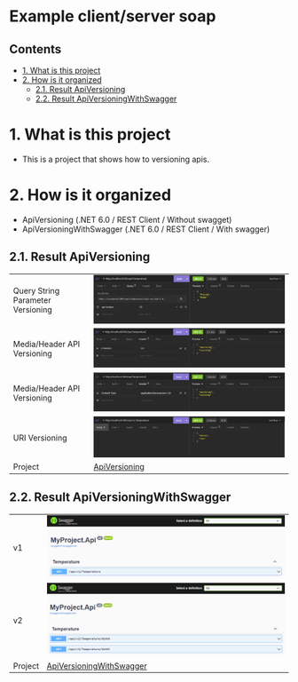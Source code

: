 # Example client/server soap <!-- omit in toc -->

## Contents <!-- omit in toc -->

- [1. What is this project](#1-what-is-this-project)
- [2. How is it organized](#2-how-is-it-organized)
  - [2.1. Result ApiVersioning](#21-result-apiversioning)
  - [2.2. Result ApiVersioningWithSwagger](#22-result-apiversioningwithswagger)

# 1. What is this project

- This is a project that shows how to versioning apis.

# 2. How is it organized

- ApiVersioning (.NET 6.0 / REST Client / Without swagget)
- ApiVersioningWithSwagger (.NET 6.0 / REST Client / With swagger)

## 2.1. Result ApiVersioning

|                                   |                                                                                      |
| --------------------------------- | ------------------------------------------------------------------------------------ |
| Query String Parameter Versioning | ![QueryStringApiVersionReader](Images/ApiVersioning/QueryStringApiVersionReader.PNG) |
| Media/Header API Versioning       | ![HeaderApiVersionReader](Images/ApiVersioning/HeaderApiVersionReader.PNG)           |
| Media/Header API Versioning       | ![MediaTypeApiVersionReader](Images/ApiVersioning/MediaTypeApiVersionReader.PNG)     |
| URI Versioning                    | ![URIVersioning](Images/ApiVersioning/URIVersioning.PNG)                             |
| Project                           | [ApiVersioning](ApiVersioning/)                                                      |

## 2.2. Result ApiVersioningWithSwagger

|         |                                                       |
| ------- | ----------------------------------------------------- |
| v1      | ![v1](Images/ApiVersioningWithSwagger/v1.PNG)         |
| v2      | ![v2](Images/ApiVersioningWithSwagger/v2.PNG)         |
| Project | [ApiVersioningWithSwagger](ApiVersioningWithSwagger/) |
